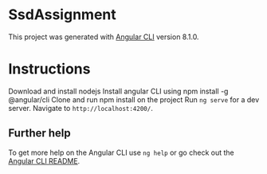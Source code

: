 # SsdAssignment

This project was generated with [Angular CLI](https://github.com/angular/angular-cli) version 8.1.0.


# Instructions

Download and install nodejs
Install angular CLI using npm install -g @angular/cli
Clone and run npm install on the project
Run `ng serve` for a dev server. Navigate to `http://localhost:4200/`.

## Further help

To get more help on the Angular CLI use `ng help` or go check out the [Angular CLI README](https://github.com/angular/angular-cli/blob/master/README.md).
